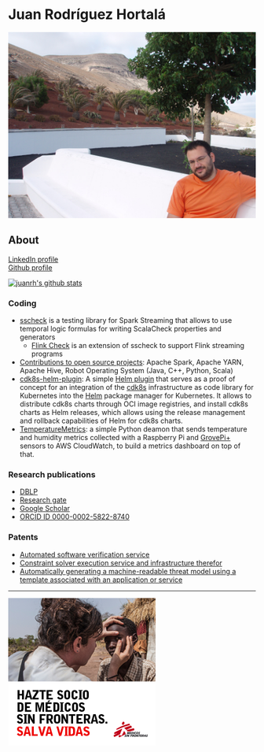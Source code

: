 # Juan Rodríguez Hortalá

![Juan Rodríguez Hortalá on vacation](imgs/me.jpg "Juan Rodríguez Hortalá on vacation")

## About

[LinkedIn profile](https://www.linkedin.com/in/juan-rodriguez-hortala/)  
[Github profile](https://github.com/juanrh) 

[![juanrh's github stats](https://github-readme-stats.vercel.app/api?username=juanrh&count_private=true&show_icons=true&theme=synthwave)](https://github.com/anuraghazra/github-readme-stats)

### Coding

- [sscheck](https://github.com/juanrh/sscheck) is a testing library for Spark Streaming that allows to use temporal logic formulas for writing ScalaCheck properties and generators
  - [Flink Check](https://github.com/demiourgoi/flink-check) is an extension of sscheck to support Flink streaming programs
- [Contributions to open source projects](https://github.com/search?q=juan+hortala&type=Commits): Apache Spark, Apache YARN, Apache Hive, Robot Operating System (Java, C++, Python, Scala)
- [cdk8s-helm-plugin](https://github.com/juanrh/cdk8s-helm-plugin/blob/main/cdk8s_plugin/cdk8s/README.md#Demo): A simple [Helm plugin](https://helm.sh/docs/topics/plugins/) that serves as a proof of concept for an integration of the [cdk8s](https://cdk8s.io/) infrastructure as code library for Kubernetes into the [Helm](https://helm.sh/) package manager for Kubernetes. It allows to distribute cdk8s charts through OCI image registries, and install cdk8s charts as Helm releases, which allows using the release management and rollback capabilities of Helm for cdk8s charts.
- [TemperatureMetrics](https://github.com/juanrh/TemperatureMetrics): a simple Python deamon that sends temperature and humidity metrics collected with a Raspberry Pi and [GrovePi+](https://wiki.seeedstudio.com/GrovePi_Plus/) sensors to AWS CloudWatch, to build a metrics dashboard on top of that.

### Research publications

- [DBLP](https://dblp.uni-trier.de/pers/hd/r/Rodr=iacute=guez=Hortal=aacute=:Juan.html)
- [Research gate](https://www.researchgate.net/profile/Juan_Rodriguez-Hortala)
- [Google Scholar](https://scholar.google.es/citations?user=6VJZpAQAAAAJ&hl=en&authuser=1&oi=sra)
- [ORCID ID 0000-0002-5822-8740](https://orcid.org/0000-0002-5822-8740)

### Patents

- [Automated software verification service](https://patents.google.com/patent/US11232015B2/en?inventor=juan+rodriguez+hortala)
- [Constraint solver execution service and infrastructure therefor](https://patents.google.com/patent/US10977111B2/en?inventor=juan+rodriguez+hortala) 
- [Automatically generating a machine-readable threat model using a template associated with an application or service](https://patents.google.com/patent/US11128653B1/en?inventor=juan+rodriguez+hortala)

---

[![MSF](imgs/msf-300x300.png "Medicos sin fronteras")](https://www.msf.es)
